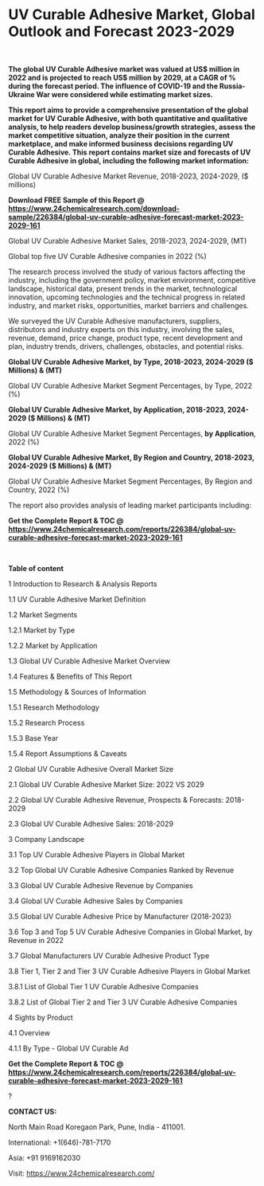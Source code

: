 <h1>UV Curable Adhesive Market, Global Outlook and Forecast 2023-2029</h1><br/><p><strong>The global UV Curable Adhesive market was valued at US$ million in 2022 and is projected to reach US$ million by 2029, at a <strong>CAGR</strong> of % during the forecast period. The influence of COVID-19 and the Russia-Ukraine War were considered while estimating market sizes.</strong></p>
 
 
 
 <p><strong>This report aims to provide a comprehensive presentation of the global market for UV Curable Adhesive, with both quantitative and qualitative analysis, to help readers develop business/growth strategies, assess the market competitive situation, analyze their position in the current marketplace, and make informed business decisions regarding UV Curable Adhesive. This report contains market size and forecasts of UV Curable Adhesive in global, including the following market information:</strong></p>
 
 
 
 <p>Global UV Curable Adhesive Market Revenue, 2018-2023, 2024-2029, ($ millions)</p>
 
 
 
 <div><b>Download FREE Sample of this Report @ <a href="https://www.24chemicalresearch.com/download-sample/226384/global-uv-curable-adhesive-forecast-market-2023-2029-161">https://www.24chemicalresearch.com/download-sample/226384/global-uv-curable-adhesive-forecast-market-2023-2029-161</a></b></div>
 
 
 
 <p>Global UV Curable Adhesive Market Sales, 2018-2023, 2024-2029, (MT)</p>
 
 
 
 <p>Global top five UV Curable Adhesive companies in 2022 (%)</p>
 
 
 
 <p>The research process involved the study of various factors affecting the industry, including the government policy, market environment, competitive landscape, historical data, present trends in the market, technological innovation, upcoming technologies and the technical progress in related industry, and market risks, opportunities, market barriers and challenges.</p>
 
 
 
 <p>We surveyed the UV Curable Adhesive manufacturers, suppliers, distributors and industry experts on this industry, involving the sales, revenue, demand, price change, product type, recent development and plan, industry trends, drivers, challenges, obstacles, and potential risks.</p>
 
 
 
 <p><strong>Global UV Curable Adhesive Market, by Type, 2018-2023, 2024-2029 ($ Millions) & (MT)</strong></p>
 
 
 
 <p>Global UV Curable Adhesive Market Segment Percentages, by Type, 2022 (%)</p>
 
 
 
 <p><strong>Global UV Curable Adhesive Market, <strong>by Application</strong>, 2018-2023, 2024-2029 ($ Millions) & (MT)</strong></p>
 
 
 
 <p>Global UV Curable Adhesive Market Segment Percentages, <strong>by Application</strong>, 2022 (%)</p>
 
 
 
 <p><strong>Global UV Curable Adhesive Market, By Region and Country, 2018-2023, 2024-2029 ($ Millions) & (MT)</strong></p>
 
 
 
 <p>Global UV Curable Adhesive Market Segment Percentages, By Region and Country, 2022 (%)</p>
 
 
 
 <p>The report also provides analysis of leading market participants including:</p>
 
 
 
 <div><b>Get the Complete Report & TOC @ <a href="https://www.24chemicalresearch.com/reports/226384/global-uv-curable-adhesive-forecast-market-2023-2029-161">https://www.24chemicalresearch.com/reports/226384/global-uv-curable-adhesive-forecast-market-2023-2029-161</a></b></div>
 
 
 
 <p><br />
 
 <b>Table of content</b></p>
 
 
 
 <p>1 Introduction to Research & Analysis Reports<br />
 
 1.1 UV Curable Adhesive Market Definition<br />
 
 1.2 Market Segments<br />
 
 1.2.1 Market by Type<br />
 
 1.2.2 Market by Application<br />
 
 1.3 Global UV Curable Adhesive Market Overview<br />
 
 1.4 Features & Benefits of This Report<br />
 
 1.5 Methodology & Sources of Information<br />
 
 1.5.1 Research Methodology<br />
 
 1.5.2 Research Process<br />
 
 1.5.3 Base Year<br />
 
 1.5.4 Report Assumptions & Caveats<br />
 
 2 Global UV Curable Adhesive Overall Market Size<br />
 
 2.1 Global UV Curable Adhesive Market Size: 2022 VS 2029<br />
 
 2.2 Global UV Curable Adhesive Revenue, Prospects & Forecasts: 2018-2029<br />
 
 2.3 Global UV Curable Adhesive Sales: 2018-2029<br />
 
 3 Company Landscape<br />
 
 3.1 Top UV Curable Adhesive Players in Global Market<br />
 
 3.2 Top Global UV Curable Adhesive Companies Ranked by Revenue<br />
 
 3.3 Global UV Curable Adhesive Revenue by Companies<br />
 
 3.4 Global UV Curable Adhesive Sales by Companies<br />
 
 3.5 Global UV Curable Adhesive Price by Manufacturer (2018-2023)<br />
 
 3.6 Top 3 and Top 5 UV Curable Adhesive Companies in Global Market, by Revenue in 2022<br />
 
 3.7 Global Manufacturers UV Curable Adhesive Product Type<br />
 
 3.8 Tier 1, Tier 2 and Tier 3 UV Curable Adhesive Players in Global Market<br />
 
 3.8.1 List of Global Tier 1 UV Curable Adhesive Companies<br />
 
 3.8.2 List of Global Tier 2 and Tier 3 UV Curable Adhesive Companies<br />
 
 4 Sights by Product<br />
 
 4.1 Overview<br />
 
 4.1.1 By Type - Global UV Curable Ad</p>
 
 
 
 <div><b>Get the Complete Report & TOC @ <a href="https://www.24chemicalresearch.com/reports/226384/global-uv-curable-adhesive-forecast-market-2023-2029-161">https://www.24chemicalresearch.com/reports/226384/global-uv-curable-adhesive-forecast-market-2023-2029-161</a></b></div>
 
 
 
 <p>? </p>
 
 
 
 <p><b>CONTACT US:</b><br />
 
 North Main Road Koregaon Park, Pune, India - 411001.<br />
 
 International: +1(646)-781-7170<br />
 
 Asia: +91 9169162030<br />
 
 Visit: <a href="https://www.24chemicalresearch.com/">https://www.24chemicalresearch.com/</a></p>